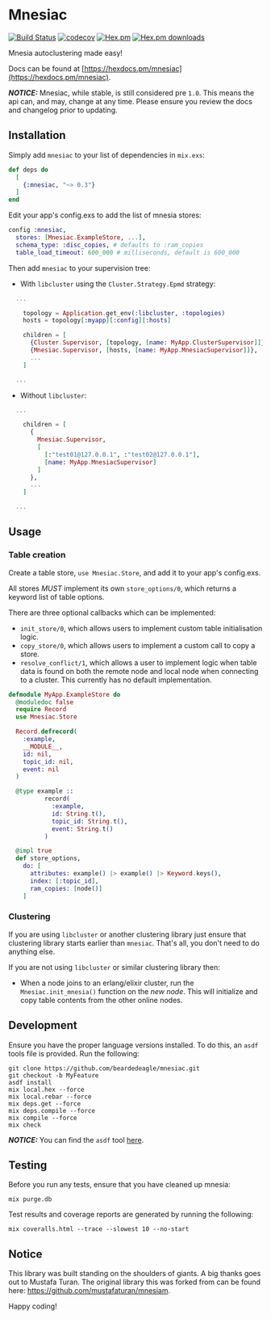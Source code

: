 # Mnesiac

[![Build Status](https://travis-ci.org/beardedeagle/mnesiac.svg?branch=master)](https://travis-ci.org/beardedeagle/mnesiac) [![codecov](https://codecov.io/gh/beardedeagle/mnesiac/branch/master/graph/badge.svg)](https://codecov.io/gh/beardedeagle/mnesiac) [![Hex.pm](http://img.shields.io/hexpm/v/mnesiac.svg?style=flat)](https://hex.pm/packages/mnesiac) [![Hex.pm downloads](https://img.shields.io/hexpm/dt/mnesiac.svg?style=flat)](https://hex.pm/packages/mnesiac)

Mnesia autoclustering made easy!

Docs can be found at [https://hexdocs.pm/mnesiac](https://hexdocs.pm/mnesiac).

**_NOTICE:_** Mnesiac, while stable, is still considered pre `1.0`. This means the api can, and may, change at any time. Please ensure you review the docs and changelog prior to updating.

## Installation

Simply add `mnesiac` to your list of dependencies in `mix.exs`:

```elixir
def deps do
  [
    {:mnesiac, "~> 0.3"}
  ]
end
```

Edit your app's config.exs to add the list of mnesia stores:

```elixir
config :mnesiac,
  stores: [Mnesiac.ExampleStore, ...],
  schema_type: :disc_copies, # defaults to :ram_copies
  table_load_timeout: 600_000 # milliseconds, default is 600_000
```

Then add `mnesiac` to your supervision tree:

- With `libcluster` using the `Cluster.Strategy.Epmd` strategy:

```elixir
  ...

    topology = Application.get_env(:libcluster, :topologies)
    hosts = topology[:myapp][:config][:hosts]

    children = [
      {Cluster.Supervisor, [topology, [name: MyApp.ClusterSupervisor]]},
      {Mnesiac.Supervisor, [hosts, [name: MyApp.MnesiacSupervisor]]},
      ...
    ]

  ...
```

- Without `libcluster`:

```elixir
  ...

    children = [
      {
        Mnesiac.Supervisor,
        [
          [:"test01@127.0.0.1", :"test02@127.0.0.1"],
          [name: MyApp.MnesiacSupervisor]
        ]
      },
      ...
    ]

  ...
```

## Usage

### Table creation

Create a table store, `use Mnesiac.Store`, and add it to your app's config.exs. 

All stores *MUST* implement its own `store_options/0`, which returns a keyword list of table options.

There are three optional callbacks which can be implemented:

- `init_store/0`, which allows users to implement custom table initialisation logic.
- `copy_store/0`, which allows users to implement a custom call to copy a store.
- `resolve_conflict/1`, which allows a user to implement logic when table data is found on both the remote node and local node when connecting to a cluster. This currently has no default implementation.

```elixir
defmodule MyApp.ExampleStore do
  @moduledoc false
  require Record
  use Mnesiac.Store

  Record.defrecord(
    :example,
    __MODULE__,
    id: nil,
    topic_id: nil,
    event: nil
  )

  @type example ::
          record(
            :example,
            id: String.t(),
            topic_id: String.t(),
            event: String.t()
          )

  @impl true
  def store_options,
    do: [
      attributes: example() |> example() |> Keyword.keys(),
      index: [:topic_id],
      ram_copies: [node()]
    ]
```

### Clustering

If you are using `libcluster` or another clustering library just ensure that clustering library starts earlier than `mnesiac`. That's all, you don't need to do anything else.

If you are not using `libcluster` or similar clustering library then:

- When a node joins to an erlang/elixir cluster, run the `Mnesiac.init_mnesia()` function on the *new node*. This will initialize and copy table contents from the other online nodes.

## Development

Ensure you have the proper language versions installed. To do this, an `asdf` tools file is provided. Run the following:

```shell
git clone https://github.com/beardedeagle/mnesiac.git
git checkout -b MyFeature
asdf install
mix local.hex --force
mix local.rebar --force
mix deps.get --force
mix deps.compile --force
mix compile --force
mix check
```

**_NOTICE:_** You can find the `asdf` tool [here][1].

## Testing

Before you run any tests, ensure that you have cleaned up mnesia:

```shell
mix purge.db
```

Test results and coverage reports are generated by running the following:

```shell
mix coveralls.html --trace --slowest 10 --no-start
```

## Notice

This library was built standing on the shoulders of giants. A big thanks goes out to Mustafa Turan. The original library this was forked from can be found here: <https://github.com/mustafaturan/mnesiam>.

Happy coding!

[1]: https://github.com/asdf-vm/asdf
